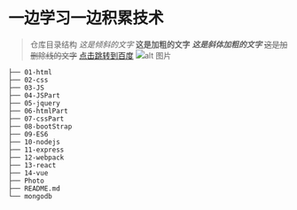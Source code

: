 一边学习一边积累技术
===
>仓库目录结构
>*这是倾斜的文字*
>**这是加粗的文字**
>***这是斜体加粗的文字***
>~~这是加删除线的文字~~
>[点击跳转到百度](https://www.baidu.com)
>![alt 图片](https://gss0.baidu.com/-fo3dSag_xI4khGko9WTAnF6hhy/zhidao/wh%3D600%2C800/sign=afb9ce6e59fbb2fb347e50147f7a0c9c/4afbfbedab64034f8ea70435a3c379310a551d9f.jpg)
```
├── 01-html
├── 02-css
├── 03-JS
├── 04-JSPart
├── 05-jquery
├── 06-htmlPart
├── 07-cssPart
├── 08-bootStrap
├── 09-ES6
├── 10-nodejs
├── 11-express
├── 12-webpack
├── 13-react
├── 14-vue
├── Photo
├── README.md
└── mongodb
```